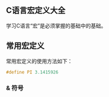 ## C语言宏定义大全

学习C语言“宏”是必须掌握的基础中的基础。

## 常用宏定义

常用宏定义的使用方法如下：

```c
#define PI 3.1415926
```

### & 符号



